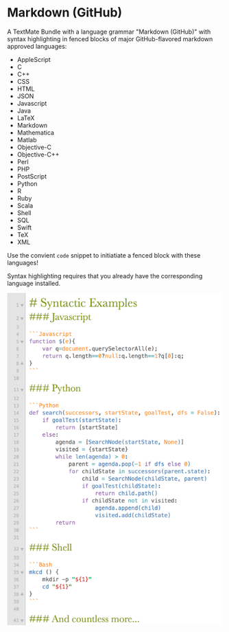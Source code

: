 # Markdown (GitHub)

A TextMate Bundle with a language grammar "Markdown (GitHub)" with syntax highlighting in fenced blocks of major GitHub-flavored markdown approved languages: 

+ AppleScript
+ C
+ C++
+ CSS
+ HTML
+ JSON
+ Javascript
+ Java
+ LaTeX
+ Markdown
+ Mathematica
+ Matlab
+ Objective-C
+ Objective-C++
+ Perl
+ PHP
+ PostScript
+ Python
+ R
+ Ruby
+ Scala
+ Shell
+ SQL
+ Swift
+ TeX
+ XML

Use the convient `code` snippet to initiatiate a fenced block with these languages!

Syntax highlighting requires that you already have the corresponding language installed.

![Syntactic and Illustrative Example](example.png "Shown with my Light Theme!")